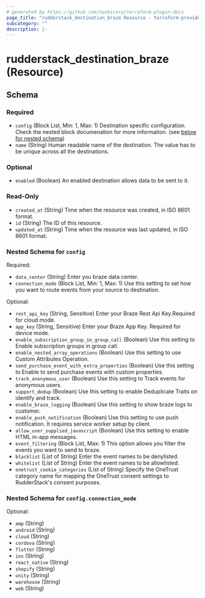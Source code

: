 ```yaml
---
# generated by https://github.com/hashicorp/terraform-plugin-docs
page_title: "rudderstack_destination_braze Resource - terraform-provider-rudderstack"
subcategory: ""
description: |-
---
```


# rudderstack_destination_braze (Resource)

<!-- schema generated by tfplugindocs -->

## Schema

### Required

- `config` (Block List, Min: 1, Max: 1) Destination specific configuration. Check the nested block documenation for more information. (see [below for nested schema](#nestedblock--config))
- `name` (String) Human readable name of the destination. The value has to be unique across all the destinations.

### Optional

- `enabled` (Boolean) An enabled destination allows data to be sent to it.

### Read-Only

- `created_at` (String) Time when the resource was created, in ISO 8601 format.
- `id` (String) The ID of this resource.
- `updated_at` (String) Time when the resource was last updated, in ISO 8601 format.

<a id="nestedblock--config"></a>

### Nested Schema for `config`

Required:

- `data_center` (String) Enter you braze data center.
- `connection_mode` (Block List, Min: 1, Max: 1) Use this setting to set how you want to route events from your source to destination.

Optional:

- `rest_api_key` (String, Sensitive) Enter your Braze Rest Api Key.Required for cloud mode.
- `app_key` (String, Sensitive) Enter your Braze App Key. Required for device mode.
- `enable_subscription_group_in_group_call` (Boolean) Use this setting to Enable subscription groups in group call.
- `enable_nested_array_operations` (Boolean) Use this setting to use Custom Attributes Operation.
- `send_purchase_event_with_extra_properties` (Boolean) Use this setting to Enable to send purchase events with custom properties.
- `track_anonymous_user` (Boolean) Use this setting to Track events for anonymous users.
- `support_dedup` (Boolean) Use this setting to enable Deduplicate Traits on identify and track.
- `enable_braze_logging` (Boolean) Use this setting to show braze logs to customer.
- `enable_push_notification` (Boolean) Use this setting to use push notification. It requires service worker setup by client.
- `allow_user_supplied_javascript` (Boolean) Use this setting to enable HTML in-app messages.
- `event_filtering` (Block List, Max: 1) This option allows you filter the events you want to send to braze. 
- `blacklist` (List of String) Enter the event names to be denylisted.
- `whitelist` (List of String) Enter the event names to be allowlisted.
- `onetrust_cookie_categories` (List of String) Specify the OneTrust category name for mapping the OneTrust consent settings to RudderStack's consent purposes.

<a id="nestedblock--config--connection_mode"></a>
### Nested Schema for `config.connection_mode`

Optional:

- `amp` (String)
- `android` (String)
- `cloud` (String)
- `cordova` (String)
- `flutter` (String)
- `ios` (String)
- `react_native` (String)
- `shopify` (String)
- `unity` (String)
- `warehouse` (String)
- `web` (String)